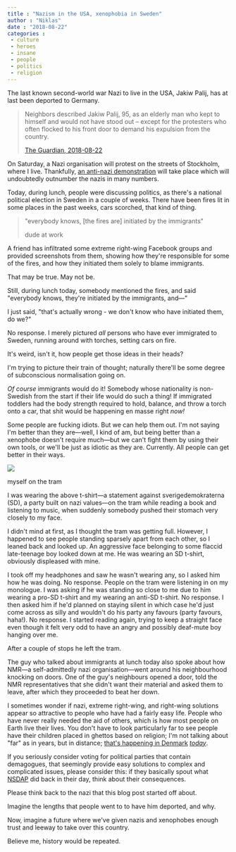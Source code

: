 ```yaml
---
title : "Nazism in the USA, xenophobia in Sweden"
author : "Niklas"
date : "2018-08-22"
categories : 
 - culture
 - heroes
 - insane
 - people
 - politics
 - religion
---
```


The last known second-world war Nazi to live in the USA, Jakiw Palij, has at last been deported to Germany.

> Neighbors described Jakiw Palij, 95, as an elderly man who kept to himself and would not have stood out – except for the protesters who often flocked to his front door to demand his expulsion from the country.
> 
> [The Guardian, 2018-08-22](https://www.theguardian.com/world/2018/aug/22/it-finally-happened-the-long-fight-to-expel-americas-last-known-nazi)

On Saturday, a Nazi organisation will protest on the streets of Stockholm, where I live. Thankfully, [an anti-nazi demonstration](https://www.facebook.com/events/2124352110908939/) will take place which will undoubtedly outnumber the nazis in many numbers.

Today, during lunch, people were discussing politics, as there's a national political election in Sweden in a couple of weeks. There have been fires lit in some places in the past weeks, cars scorched, that kind of thing.

> "everybody knows, \[the fires are\] initiated by the immigrants"
> 
> dude at work

A friend has infiltrated some extreme right-wing Facebook groups and provided screenshots from them, showing how they're responsible for some of the fires, and how they initiated them solely to blame immigrants.

That may be true. May not be.

Still, during lunch today, somebody mentioned the fires, and said "everybody knows, they're initiated by the immigrants, and—"

I just said, "that's actually wrong - we don't know who have initiated them, do we?"

No response. I merely pictured _all_ persons who have ever immigrated to Sweden, running around with torches, setting cars on fire.

It's weird, isn't it, how people get those ideas in their heads?

I'm trying to picture their train of thought; naturally there'll be some degree of subconscious normalisation going on.

_Of course_ immigrants would do it! Somebody whose nationality is non-Swedish from the start if their life would do such a thing! If immigrated toddlers had the body strength required to hold, balance, and throw a torch onto a car, that shit would be happening en masse right _now!_

Some people are fucking idiots. But we can help them out. I'm not saying I'm better than they are—well, I kind of am, but being better than a xenophobe doesn't require much—but we can't fight them by using their own tools, or we'll be just as idiotic as they are. Currently. All people can get better in their ways.

![](https://niklasblog.com/wp-content/IMG_20180821_172619.jpg)

myself on the tram

I was wearing the above t-shirt—a statement against sverigedemokraterna (SD), a party built on nazi values—on the tram while reading a book and listening to music, when suddenly somebody pushed their stomach very closely to my face.

I didn't mind at first, as I thought the tram was getting full. However, I happened to see people standing sparsely apart from each other, so I leaned back and looked up. An aggressive face belonging to some flaccid late-teenage boy looked down at me. He was wearing an SD t-shirt, obviously displeased with mine.

I took off my headphones and saw he wasn't wearing any, so I asked him how he was doing. No response. People on the tram were listening in on my monologue. I was asking if he was standing so close to me due to him wearing a pro-SD t-shirt and my wearing an anti-SD t-shirt. No response. I then asked him if he'd planned on staying silent in which case he'd just come across as silly and wouldn't do his party any favours (party favours, haha!). No response. I started reading again, trying to keep a straight face even though it felt very odd to have an angry and possibly deaf-mute boy hanging over me.  

After a couple of stops he left the tram.

The guy who talked about immigrants at lunch today also spoke about how NMR—a self-admittedly nazi organisation—went around his neighbourhood knocking on doors. One of the guy's neighbours opened a door, told the NMR representatives that she didn't want their material and asked them to leave, after which they proceeded to beat her down.

I sometimes wonder if nazi, extreme right-wing, and right-wing solutions appear so attractive to people who have had a fairly easy life. People who have never really needed the aid of others, which is how most people on Earth live their lives. You don't have to look particularly far to see people have their children placed in ghettos based on religion; I'm not talking about "far" as in years, but in distance; [that's happening in Denmark](https://www.nytimes.com/2018/07/01/world/europe/denmark-immigrant-ghettos.html) _[today](https://www.nytimes.com/2018/07/01/world/europe/denmark-immigrant-ghettos.html)_.

If you seriously consider voting for political parties that contain demagogues, that seemingly provide easy solutions to complex and complicated issues, please consider this: if they basically spout what [NSDAP](https://en.wikipedia.org/wiki/NSDAP) did back in their day, think about their consequences.  

Please think back to the nazi that this blog post started off about.

Imagine the lengths that people went to to have him deported, and why.

Now, imagine a future where we've given nazis and xenophobes enough trust and leeway to take over this country.

Believe me, history would be repeated.
